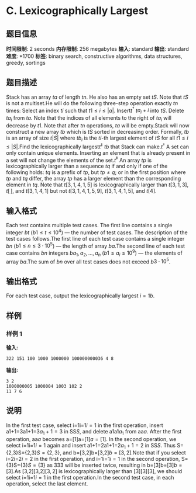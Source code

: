 # C. Lexicographically Largest

## 题目信息

**时间限制**: 2 seconds
**内存限制**: 256 megabytes
**输入**: standard
**输出**: standard
**难度**: *1700
**标签**: binary search, constructive algorithms, data structures, greedy, sortings

## 题目描述

Stack has an array $t$$a$ of length $t$$n$. He also has an empty set $t$$S$. Note that $t$$S$ is not a multiset.He will do the following three-step operation exactly $t$$n$ times: Select an index $t$$i$ such that $t$$1 \leq i \leq |a|$. Insert$t$$^\dagger$ $t$$a_i + i$ into $t$$S$. Delete $t$$a_i$ from $t$$a$. Note that the indices of all elements to the right of $t$$a_i$ will decrease by $t$$1$. Note that after $t$$n$ operations, $t$$a$ will be empty.Stack will now construct a new array $t$$b$ which is $t$$S$ sorted in decreasing order. Formally, $t$$b$ is an array of size $t$$|S|$ where $t$$b_i$ is the $t$$i$-th largest element of $t$$S$ for all $t$$1 \leq i \leq |S|$.Find the lexicographically largest$t$$^\ddagger$ $t$$b$ that Stack can make.$t$$^\dagger$ A set can only contain unique elements. Inserting an element that is already present in a set will not change the elements of the set.$t$$^\ddagger$ An array $t$$p$ is lexicographically larger than a sequence $t$$q$ if and only if one of the following holds: $t$$q$ is a prefix of $t$$p$, but $t$$p \ne q$; or in the first position where $t$$p$ and $t$$q$ differ, the array $t$$p$ has a larger element than the corresponding element in $t$$q$. Note that $t$$[3,1,4,1,5]$ is lexicographically larger than $t$$[3,1,3]$, $t$$[\,]$, and $t$$[3,1,4,1]$ but not $t$$[3,1,4,1,5,9]$, $t$$[3,1,4,1,5]$, and $t$$[4]$.

## 输入格式

Each test contains multiple test cases. The first line contains a single integer $b$$t$ ($b$$1 \leq t \leq 10^4$) — the number of test cases. The description of the test cases follows.The first line of each test case contains a single integer $b$$n$ ($b$$1 \leq n \leq 3 \cdot 10^5$) — the length of array $b$$a$.The second line of each test case contains $b$$n$ integers $b$$a_1,a_2,\ldots,a_{n}$ ($b$$1 \leq a_i \leq 10^9$) — the elements of array $b$$a$.The sum of $b$$n$ over all test cases does not exceed $b$$3 \cdot 10^5$.

## 输出格式

For each test case, output the lexicographically largest $i=1$$b$.

## 样例

### 样例 1

**输入:**
```
322 151 100 1000 1000000 100000000036 4 8
```

**输出:**
```
3 2 
1000000005 1000004 1003 102 2 
11 7 6
```

## 说明

In the first test case, select i=1i=1$i=1$ in the first operation, insert a1+1=3a1+1=3$a_1 + 1 = 3$ in SS$S$, and delete a1a1$a_1$ from aa$a$. After the first operation, aa$a$ becomes a=[1]a=[1]$a=[1]$. In the second operation, we select i=1i=1$i=1$ again and insert a1+1=2a1+1=2$a_1 + 1 = 2$ in SS$S$. Thus S={2,3}S={2,3}$S=\{2, 3\}$, and b=[3,2]b=[3,2]$b = [3, 2]$.Note that if you select i=2i=2$i=2$ in the first operation, and i=1i=1$i=1$ in the second operation, S={3}S={3}$S=\{3\}$ as 33$3$ will be inserted twice, resulting in b=[3]b=[3]$b=[3]$.As [3,2][3,2]$[3,2]$ is lexicographically larger than [3][3]$[3]$, we should select i=1i=1$i=1$ in the first operation.In the second test case, in each operation, select the last element.
